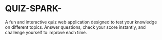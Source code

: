 # QUIZ-SPARK-
A fun and interactive quiz web application designed to test your knowledge on different topics. Answer questions, check your score instantly, and challenge yourself to improve each time.
